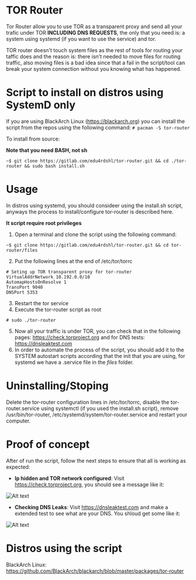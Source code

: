# TOR Router

Tor Router allow you to use TOR as a transparent proxy and send all your trafic under TOR **INCLUDING DNS REQUESTS**, the only that you need is: a system using systemd (if you want to use the service) and tor.

TOR router doesn't touch system files as the rest of tools for routing  your taffic does and the reason  is: there isn't needed to move files for routing traffic, also moving files is a bad idea since that a fail in the script/tool can break your system connection without you knowing what has happened.

# Script to install on distros using SystemD only

If you are using BlackArch Linux (https://blackarch.org) you can install the script from the repos using the following command: `# pacman -S tor-router`

To install from source:

**Note that you need BASH, not sh**

```
~$ git clone https://gitlab.com/edu4rdshl/tor-router.git && cd ./tor-router && sudo bash install.sh
```

# Usage

In distros using systemd, you should consideer using the install.sh script, anyways the process to install/configure tor-router is described here.

**It script require root privileges**

1. Open a terminal and clone the script using the following command:
```
~$ git clone https://gitlab.com/edu4rdshl/tor-router.git && cd tor-router/files
```
2. Put the following lines at the end of /etc/tor/torrc
```
# Seting up TOR transparent proxy for tor-router
VirtualAddrNetwork 10.192.0.0/10
AutomapHostsOnResolve 1
TransPort 9040
DNSPort 5353
```
3. Restart the tor service
4. Execute the tor-router script as root
```
# sudo ./tor-router
```
5. Now all your traffic is under TOR, you can check that in the following pages: https://check.torproject.org and for DNS tests: https://dnsleaktest.com 
6. In order to automate the process of the script, you should add it to the SYSTEM autostart scripts according that the init that you are using, for systemd we have a .service file in the *files* folder.

# Uninstalling/Stoping

Delete the tor-router configuration lines in /etc/tor/torrc, disable the tor-router.service using systemctl (if you used the install.sh script), remove /usr/bin/tor-router, /etc/systemd/system/tor-router.service and restart your computer.

# Proof of concept

After of run the script, follow the next steps to ensure that all is working as expected:

- **Ip hidden and TOR network configured**: Visit https://check.torproject.org, you should see a message like it:

![Alt text](https://i.imgur.com/FboGoCr.png "Ip check")

- **Checking DNS Leaks**: Visit https://dnsleaktest.com and make a extended test to see what are your DNS. You shloud get some like it:

![Alt text](https://i.imgur.com/IEdfVHj.png "DNS check")

# Distros using the script

BlackArch Linux: https://github.com/BlackArch/blackarch/blob/master/packages/tor-router
